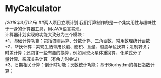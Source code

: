 # MyCalculator
/*2018年3月12日*/
##两人项目立项计划
我们打算制作的是一个集实用性与趣味性于一身的计算器工具，用JAVA语言实现。  
计算器计划实现的功能大致分为三个模块：  
*1、基础计算功能：包括四则运算、分数计算、三角函数、常用数理统计函数
*2、转换计算：实现生活常用长度、面积、重量、温度单位换算；进制转换；  
  时差计算；还包含一些有趣的换算，例如月球火星体重换算、化学式分子  
  量计算、亲戚关系计算（有余力时尝试）  
*3、日期相关计算：倒计时功能；天数统计功能；基于Biorhythm的每日指数计算；
